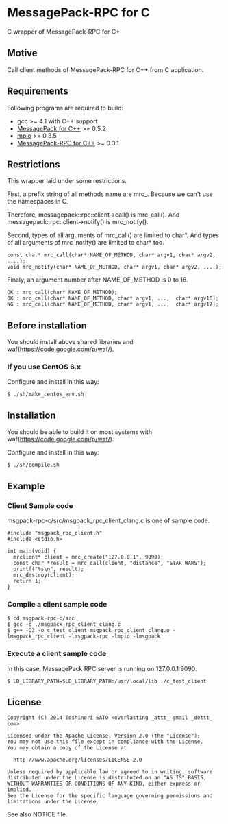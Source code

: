 MessagePack-RPC for C
=======================

C wrapper of MessagePack-RPC for C+
## Motive

Call client methods of MessagePack-RPC for C++ from C application.

## Requirements

Following programs are required to build:

- gcc >= 4.1 with C++ support
- [MessagePack for C++](http://msgpack.org/) >= 0.5.2
- [mpio](http://github.com/frsyuki/mpio) >= 0.3.5
- [MessagePack-RPC for C++](https://github.com/msgpack-rpc/msgpack-rpc-cpp/) >= 0.3.1

## Restrictions

This wrapper laid under some restrictions.

First, a prefix string of all methods name are mrc_.
Because we can't use the namespaces in C.

Therefore, messagepack::rpc::client->call() is mrc_call().
And messagepack::rpc::client->notify() is mrc_notify().

Second, types of all arguments of mrc_call() are limited to char*.
And types of all arguments of mrc_notify() are limited to char* too.

    const char* mrc_call(char* NAME_OF_METHOD, char* argv1, char* argv2, ....);
    void mrc_notify(char* NAME_OF_METHOD, char* argv1, char* argv2, ....);

Finaly, an argument number after NAME_OF_METHOD is 0 to 16.

    OK : mrc_call(char* NAME_OF_METHOD);
    OK : mrc_call(char* NAME_OF_METHOD, char* argv1, ...,  char* argv16);
    NG : mrc_call(char* NAME_OF_METHOD, char* argv1, ...,  char* argv17);

## Before installation

You should install above shared libraries and waf(https://code.google.com/p/waf/).

### If you use CentOS 6.x

Configure and install in this way:

    $ ./sh/make_centos_env.sh

## Installation

You should be able to build it on most systems with waf(https://code.google.com/p/waf/).

Configure and install in this way:

    $ ./sh/compile.sh

## Example

### Client Sample code

msgpack-rpc-c/src/msgpack_rpc_client_clang.c is one of sample code.

    #include "msgpack_rpc_client.h"
    #include <stdio.h>

    int main(void) {
      mrclient* client = mrc_create("127.0.0.1", 9090);
      const char *result = mrc_call(client, "distance", "STAR WARS");
      printf("%s\n", result);
      mrc_destroy(client);
      return 1;
    }

### Compile a client sample code

    $ cd msgpack-rpc-c/src
    $ gcc -c ./msgpack_rpc_client_clang.c
    $ g++ -O3 -o c_test_client msgpack_rpc_client_clang.o -lmsgpack_rpc_client -lmsgpack-rpc -lmpio -lmsgpack

### Execute a client sample code

In this case, MessagePack RPC server is running on 127.0.0.1:9090.

    $ LD_LIBRARY_PATH=$LD_LIBRARY_PATH:/usr/local/lib ./c_test_client

## License

    Copyright (C) 2014 Toshinori SATO <overlasting _attt_ gmail _dottt_ com>

    Licensed under the Apache License, Version 2.0 (the "License");
    You may not use this file except in compliance with the License.
    You may obtain a copy of the License at

      http://www.apache.org/licenses/LICENSE-2.0

    Unless required by applicable law or agreed to in writing, software
    distributed under the License is distributed on an "AS IS" BASIS,
    WITHOUT WARRANTIES OR CONDITIONS OF ANY KIND, either express or implied.
    See the License for the specific language governing permissions and
    limitations under the License.

See also NOTICE file.
